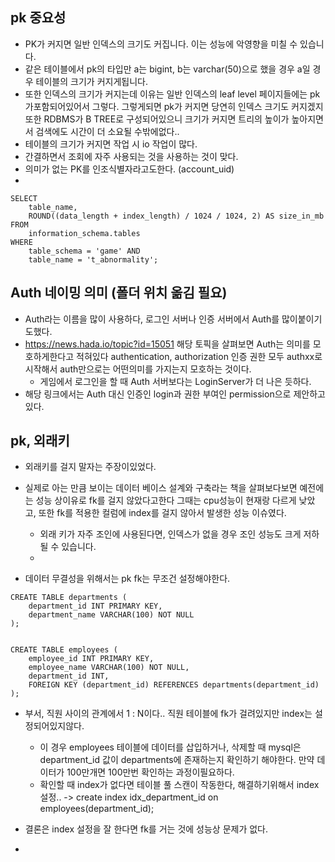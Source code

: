 ## pk 중요성

- PK가 커지면 일반 인덱스의 크기도 커집니다. 이는 성능에 악영향을 미칠 수 있습니다.
- 같은 테이블에서 pk의 타입만 a는 bigint, b는 varchar(50)으로 했을 경우 a일 경우 테이블의 크기가 커지게됩니다.
- 또한 인덱스의 크기가 커지는데 이유는 일반 인덱스의 leaf level 페이지들에는 pk가포함되어있어서 그렇다. 그렇게되면 pk가 커지면 당연히 인덱스 크기도
커지겠지 또한 RDBMS가 B TREE로 구성되어있으니 크기가 커지면 트리의 높이가 높아지면서 검색에도 시간이 더 소요될 수밖에없다..  
- 테이블의 크기가 커지면 작업 시 io 작업이 많다. 
- 간결하면서 조회에 자주 사용되는 것을 사용하는 것이 맞다.
- 의미가 없는 PK를 인조식별자라고도한다. (account_uid)
- 
````
SELECT
    table_name,
    ROUND((data_length + index_length) / 1024 / 1024, 2) AS size_in_mb
FROM
    information_schema.tables
WHERE
    table_schema = 'game' AND
    table_name = 't_abnormality';

````


## Auth 네이밍 의미 (폴더 위치 옮김 필요) 
- Auth라는 이름을 많이 사용하다, 로그인 서버나 인증 서버에서 Auth를 많이붙이기도했다.
- https://news.hada.io/topic?id=15051 해당 토픽을 살펴보면 Auth는 의미를 모호하게한다고 적혀있다 authentication, authorization 인증 권한 모두 authxx로 시작해서 auth만으로는 어떤의미를 가지는지 모호하는 것이다. 
	- 게임에서 로그인을 할 때 Auth 서버보다는 LoginServer가 더 나은 듯하다. 
- 해당 링크에서는 Auth 대신 인증인 login과 권한 부여인 permission으로 제안하고있다.


## pk, 외래키 

- 외래키를 걸지 말자는 주장이있었다. 

- 실제로 아는 만큼 보이는 데이터 베이스 설계와 구축라는 책을 살펴보다보면 예전에는 성능 상이유로 fk를 걸지 않았다고한다 그때는 cpu성능이 현재랑 다르게 낮았고, 또한 fk를 적용한 컬럼에 index를 걸지 않아서 발생한 성능 이슈였다. 
    - 외래 키가 자주 조인에 사용된다면, 인덱스가 없을 경우 조인 성능도 크게 저하될 수 있습니다.
    - 

- 데이터 무결성을 위해서는 pk fk는 무조건 설정해야한다. 


````mysql
CREATE TABLE departments (
    department_id INT PRIMARY KEY,
    department_name VARCHAR(100) NOT NULL
);


CREATE TABLE employees (
    employee_id INT PRIMARY KEY,
    employee_name VARCHAR(100) NOT NULL,
    department_id INT,
    FOREIGN KEY (department_id) REFERENCES departments(department_id)
);
````

- 부서, 직원 사이의 관계에서 1 : N이다.. 직원 테이블에 fk가 걸려있지만 index는 설정되어있지않다.
    - 이 경우 employees 테이블에 데이터를 삽입하거나, 삭제할 때 mysql은 department_id 값이 departments에 존재하는지 확인하기 해야한다. 만약 데이터가 100만개면 100만번 확인하는 과정이필요하다. 
    - 확인할 때 index가 없다면 테이블 풀 스캔이 작동한다, 해결하기위해서 index 설정.. -> create index idx_department_id on employees(department_id);

- 결론은 index 설정을 잘 한다면 fk를 거는 것에 성능상 문제가 없다. 

- 
